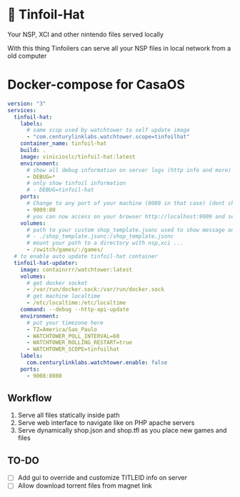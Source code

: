 # 📂 Tinfoil-Hat

Your NSP, XCI and other nintendo files served locally

With this thing Tinfoilers can serve all your NSP files in local network from a old computer

# Docker-compose for CasaOS

```yml
version: "3"
services:
  tinfoil-hat:
    labels:
      # same scop used by watchtower to self update image
      - "com.centurylinklabs.watchtower.scope=tinfoilhat"
    container_name: tinfoil-hat
    build: .
    image: vinicioslc/tinfoil-hat:latest
    environment:
      # show all debug information on server logs (http info and more)
      - DEBUG=*
      # only show tinfoil information
      # - DEBUG=tinfoil-hat
    ports:
      # Change to any port of your machine (9009 in that case) (dont change the :80 !!!)
      - 9009:80
      # you can now access on your browser http://localhost:9009 and see your games
    volumes:
      # path to your custom shop_template.jsonc used to show message on success or add authentication
      # - ./shop_template.jsonc:/shop_template.jsonc
      # mount your path to a directory with nsp,xci ...
      - /switch/games/:/games/
  # to enable auto update tinfoil-hat container
  tinfoil-hat-updater:
    image: containrrr/watchtower:latest
    volumes:
      # get docker socket
      - /var/run/docker.sock:/var/run/docker.sock
      # get machine localtime
      - /etc/localtime:/etc/localtime
    command: --debug --http-api-update
    environment:
      # put your timezone here
      - TZ=America/Sao_Paulo
      - WATCHTOWER_POLL_INTERVAL=60
      - WATCHTOWER_ROLLING_RESTART=true
      - WATCHTOWER_SCOPE=tinfoilhat
    labels:
      com.centurylinklabs.watchtower.enable: false
    ports:
      - 9008:8080
```

## Workflow

1. Serve all files statically inside path
2. Serve web interface to navigate like on PHP apache servers
3. Serve dynamically shop.json and shop.tfl as you place new games and files

## TO-DO

- [ ] Add gui to override and customize TITLEID info on server
- [ ] Allow download torrent files from magnet link
